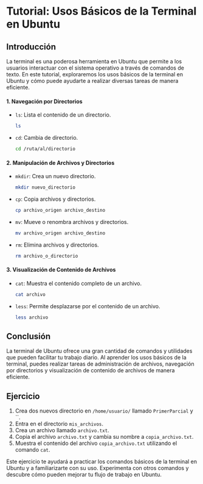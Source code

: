 # Tutorial: Usos Básicos de la Terminal en Ubuntu

## Introducción

La terminal es una poderosa herramienta en Ubuntu que permite a los usuarios interactuar con el sistema operativo a través de comandos de texto. En este tutorial, exploraremos los usos básicos de la terminal en Ubuntu y cómo puede ayudarte a realizar diversas tareas de manera eficiente.

#### 1. Navegación por Directorios
- `ls`: Lista el contenido de un directorio.
  ```bash
  ls
  ```

- `cd`: Cambia de directorio.
  ```bash
  cd /ruta/al/directorio
  ```

#### 2. Manipulación de Archivos y Directorios
- `mkdir`: Crea un nuevo directorio.
  ```bash
  mkdir nuevo_directorio
  ```

- `cp`: Copia archivos y directorios.
  ```bash
  cp archivo_origen archivo_destino
  ```

- `mv`: Mueve o renombra archivos y directorios.
  ```bash
  mv archivo_origen archivo_destino
  ```

- `rm`: Elimina archivos y directorios.
  ```bash
  rm archivo_o_directorio
  ```

#### 3. Visualización de Contenido de Archivos
- `cat`: Muestra el contenido completo de un archivo.
  ```bash
  cat archivo
  ```

- `less`: Permite desplazarse por el contenido de un archivo.
  ```bash
  less archivo
  ```

## Conclusión
La terminal de Ubuntu ofrece una gran cantidad de comandos y utilidades que pueden facilitar tu trabajo diario. Al aprender los usos básicos de la terminal, puedes realizar tareas de administración de archivos, navegación por directorios y visualización de contenido de archivos de manera eficiente.

## Ejercicio
1. Crea dos nuevos directorio en `/home/usuario/` llamado `PrimerParcial` y ``.
2. Entra en el directorio `mis_archivos`.
3. Crea un archivo llamado `archivo.txt`.
4. Copia el archivo `archivo.txt` y cambia su nombre a `copia_archivo.txt`.
5. Muestra el contenido del archivo `copia_archivo.txt` utilizando el comando `cat`.

Este ejercicio te ayudará a practicar los comandos básicos de la terminal en Ubuntu y a familiarizarte con su uso. Experimenta con otros comandos y descubre cómo pueden mejorar tu flujo de trabajo en Ubuntu.